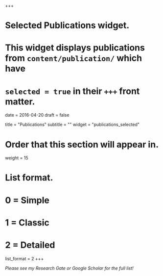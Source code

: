 +++
# Selected Publications widget.
# This widget displays publications from `content/publication/` which have
# `selected = true` in their `+++` front matter.

date = 2016-04-20
draft = false

title = "Publications"
subtitle = ""
widget = "publications_selected"

# Order that this section will appear in.
weight = 15

# List format.
#   0 = Simple
#   1 = Classic
#   2 = Detailed
list_format = 2
+++




*Please see my Research Gate or Google Scholar for the full list!*
